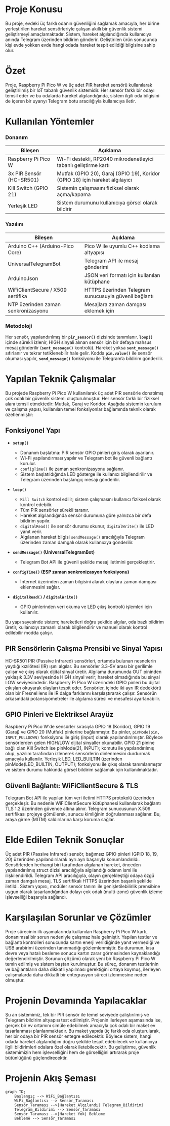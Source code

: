 # Proje Konusu

Bu proje, evdeki üç farklı odanın güvenliğini sağlamak amacıyla, her birine yerleştirilen hareket sensörleriyle çalışan akıllı bir güvenlik sistemi geliştirmeyi amaçlamaktadır. Sistem, hareket algılandığında kullanıcıya anında Telegram üzerinden bildirim gönderir. Geliştirilen ürün sonucunda kişi evde yokken evde hangi odada hareket tespit edildiği bilgisine sahip olur.

# Özet

Proje, Raspberry Pi Pico W ve üç adet PIR hareket sensörü kullanılarak geliştirilmiş bir IoT tabanlı güvenlik sistemidir. Her sensör farklı bir odayı temsil eder ve bu odalarda hareket algılandığında, sistem ilgili oda bilgisini de içeren bir uyarıyı Telegram botu aracılığıyla kullanıcıya iletir.

# Kullanılan Yöntemler

### Donanım

| Bileşen                  | Açıklama                                                                 |
|--------------------------|--------------------------------------------------------------------------|
| Raspberry Pi Pico W      | Wi-Fi destekli, RP2040 mikrodenetleyici tabanlı geliştirme kartı         |
| 3x PIR Sensör (HC-SR501) | Mutfak (GPIO 20), Garaj (GPIO 19), Koridor (GPIO 18) için hareket algılayıcı |
| Kill Switch (GPIO 21)    | Sistemin çalışmasını fiziksel olarak açma/kapama                         |
| Yerleşik LED             | Sistem durumunu kullanıcıya görsel olarak bildirir                       |

### Yazılım

| Bileşen                              | Açıklama                                                                  |
|--------------------------------------|---------------------------------------------------------------------------|
| Arduino C++ (Arduino-Pico Core)     | Pico W ile uyumlu C++ kodlama altyapısı                                   |
| UniversalTelegramBot                | Telegram API ile mesaj gönderimi                                          |
| ArduinoJson                         | JSON veri formatı için kullanılan kütüphane                               |
| WiFiClientSecure / X509 sertifika   | HTTPS üzerinden Telegram sunucusuyla güvenli bağlantı                     |
| NTP üzerinden zaman senkronizasyonu | Mesajlara zaman damgası eklemek için                                      |

### Metodoloji
 Her sensör, yapılandırılmış bir **`pir_sensor()`** dizisinde tanımlanır.
 **`loop()`** içinde sürekli izlenir, HIGH sinyali alınan sensör için bir defaya mahsus mesaj gönderilir (**`sent_message()`** kontrolü).
 Hareket yoksa **`sent_message()`** sıfırlanır ve tekrar tetiklenebilir hale gelir.
Kodda **`pin.value()`** ile sensör okuması yapılır, **`send_message()`** fonksiyonu ile Telegram’a bildirim gönderilir.


# Yapılan Teknik Çalışmalar

Bu projede Raspberry Pi Pico W kullanılarak üç adet PIR sensörle donatılmış çok odalı bir güvenlik sistemi oluşturulmuştur. Her sensör farklı bir fiziksel alanı temsil etmektedir: Mutfak, Garaj ve Koridor. Aşağıda sistemin kurulum ve çalışma yapısı, kullanılan temel fonksiyonlar bağlamında teknik olarak özetlenmiştir:

## Fonksiyonel Yapı

- **`setup()`**
  - Donanım başlatma: PIR sensör GPIO pinleri giriş olarak ayarlanır.
  - Wi-Fi yapılandırması yapılır ve Telegram bot ile güvenli bağlantı kurulur.
  - `configTime()` ile zaman senkronizasyonu sağlanır.
  - Sistem başlatıldığında LED gösterge ile kullanıcı bilgilendirilir ve Telegram üzerinden başlangıç mesajı gönderilir.

- **`loop()`**
  - `Kill Switch` kontrol edilir; sistem çalışmasını kullanıcı fiziksel olarak kontrol edebilir.
  - Tüm PIR sensörler sürekli taranır.
  - Hareket algılandığında sensör durumuna göre yalnızca bir defa bildirim yapılır.
  - `digitalRead()` ile sensör durumu okunur, `digitalWrite()` ile LED yanıt verir.
  - Algılanan hareket bilgisi `sendMessage()` aracılığıyla Telegram üzerinden zaman damgalı olarak kullanıcıya gönderilir.

- **`sendMessage()` (UniversalTelegramBot)**
  - Telegram Bot API ile güvenli şekilde mesaj iletimini gerçekleştirir.

- **`configTime()` (ESP zaman senkronizasyon fonksiyonu)**
  - İnternet üzerinden zaman bilgisini alarak olaylara zaman damgası eklenmesini sağlar.

- **`digitalRead()` / `digitalWrite()`**
  - GPIO pinlerinden veri okuma ve LED çıkış kontrolü işlemleri için kullanılır.

Bu yapı sayesinde sistem; hareketleri doğru şekilde algılar, oda bazlı bildirim üretir, kullanıcıyı zamanlı olarak bilgilendirir ve manuel olarak kontrol edilebilir modda çalışır.

## PIR Sensörlerin Çalışma Prensibi ve Sinyal Yapısı
HC-SR501 PIR (Passive Infrared) sensörleri, ortamda bulunan nesnelerin yaydığı kızılötesi (IR) ışını algılar. Bu sensörler 3.3–5V arası bir gerilimle çalışır ve çıkış olarak dijital sinyal üretir. Algılama durumunda OUT pininden yaklaşık 3.3V seviyesinde HIGH sinyal verir; hareket olmadığında bu sinyal LOW seviyesindedir. Raspberry Pi Pico W üzerindeki GPIO pinleri bu dijital çıkışları okuyarak olayları tespit eder. Sensörler, içinde iki ayrı IR dedektörü olan bir Fresnel lens ile IR dalga farklarını karşılaştırarak çalışır. Sensörün arkasındaki potansiyometreler ile algılama süresi ve mesafesi ayarlanabilir.

## GPIO Pinleri ve Elektriksel Arayüz
Raspberry Pi Pico W'de sensörler sırasıyla GPIO 18 (Koridor), GPIO 19 (Garaj) ve GPIO 20 (Mutfak) pinlerine bağlanmıştır. Bu pinler, `pinMode(pin, INPUT_PULLDOWN)` fonksiyonu ile giriş (input) olarak yapılandırılmıştır. Böylece sensörlerden gelen HIGH/LOW dijital sinyaller okunabilir. GPIO 21 pinine bağlı olan Kill Switch ise pinMode(21, INPUT); komutu ile yapılandırılmış olup, yazılım tarafından izlenerek sensörlerin dinlenmesini durdurmak amacıyla kullanılır. Yerleşik LED, LED_BUILTIN üzerinden pinMode(LED_BUILTIN, OUTPUT); fonksiyonu ile çıkış olarak tanımlanmıştır ve sistem durumu hakkında görsel bildirim sağlamak için kullanılmaktadır.

## Güvenli Bağlantı: WiFiClientSecure & TLS
Telegram Bot API ile yapılan tüm veri iletimi HTTPS protokolü üzerinden gerçekleşir. Bu nedenle WiFiClientSecure kütüphanesi kullanılarak bağlantı TLS 1.2 üzerinden güvence altına alınır. Telegram sunucusunun X.509 sertifikası projeye gömülerek, sunucu kimliğinin doğrulanması sağlanır. Bu, araya girme (MITM) saldırılarına karşı koruma sağlar.


# Elde Edilen Teknik Sonuçlar

Üç adet PIR (Passive Infrared) sensör, bağımsız GPIO pinleri (GPIO 18, 19, 20) üzerinden yapılandırılarak ayrı ayrı başarıyla konumlandırıldı.
Sensörlerden herhangi biri tarafından algılanan hareket, önceden yapılandırılmış struct dizisi aracılığıyla algılandığı odanın ismi ile ilişkilendirildi.
Telegram API aracılığıyla, olayın gerçekleştiği odaya özgü zaman damgalı mesaj, TLS sertifikalı HTTPS üzerinden başarılı şekilde iletildi.
Sistem yapısı, modüler sensör tanımı ile genişletilebilirlik prensibine uygun olarak tasarlandığından dolayı çok odalı (multi-zone) güvenlik izleme işlevselliği başarıyla sağlandı.

# Karşılaşılan Sorunlar ve Çözümler

Proje sürecinin ilk aşamalarında kullanılan Raspberry Pi Pico W kartı, donanımsal bir sorun nedeniyle çalışmaz hale gelmiştir. Yapılan testler ve bağlantı kontrolleri sonucunda kartın enerji verildiğinde yanıt vermediği ve USB arabirimi üzerinden tanınmadığı gözlemlenmiştir. Bu durumun, kısa devre veya hatalı besleme sonucu kartın zarar görmesinden kaynaklandığı değerlendirilmiştir. Sorunun çözümü olarak yeni bir Raspberry Pi Pico W temin edilmiş ve sistem baştan kurulmuştur. Bu süreç, donanım testlerinin ve bağlantıların daha dikkatli yapılması gerektiğini ortaya koymuş, ilerleyen çalışmalarda daha dikkatli bir entegrasyon süreci izlenmesine neden olmuştur.

# Projenin Devamında Yapılacaklar

Şu an sistemimiz, tek bir PIR sensör ile temel seviyede çalıştırılmış ve Telegram bildirim altyapısı test edilmiştir. Projenin ilerleyen aşamasında ise, gerçek bir ev ortamını simüle edebilmek amacıyla çok odalı bir maket ev tasarlanması planlanmaktadır. Bu maket yapıda üç farklı oda oluşturularak, her bir odaya bir PIR sensör entegre edilecektir. Böylece sistem, hangi odada hareket algılandığını doğru şekilde tespit edebilecek ve kullanıcıya ilgili bildirimleri odalara özel olarak iletebilecektir. Bu geliştirme, güvenlik sistemimizin hem işlevselliğini hem de görselliğini artırarak proje bütünlüğünü güçlendirecektir.

# Projenin Akış Şeması

```mermaid
graph TD;
    Başlangıç --> WiFi_Bağlantısı
    WiFi_Bağlantısı --> Sensör_Taraması
    Sensör_Taraması -->|Hareket Algılandı| Telegram_Bildirimi
    Telegram_Bildirimi --> Sensör_Taraması
    Sensör_Taraması -->|Hareket Yok| Bekleme
    Bekleme --> Sensör_Taraması
```


